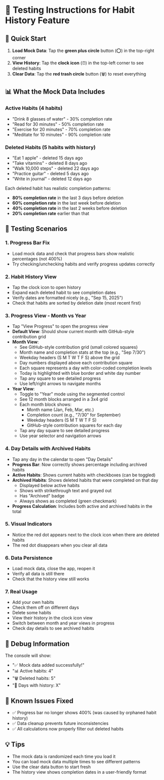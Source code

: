 # 🧪 Testing Instructions for Habit History Feature

## 🚀 Quick Start

1. **Load Mock Data**: Tap the **green plus circle** button (⭕) in the top-right corner
2. **View History**: Tap the **clock icon** (⏰) in the top-left corner to see deleted habits
3. **Clear Data**: Tap the **red trash circle** button (🗑️) to reset everything

## 📊 What the Mock Data Includes

### Active Habits (4 habits)
- "Drink 8 glasses of water" - 30% completion rate
- "Read for 30 minutes" - 50% completion rate  
- "Exercise for 20 minutes" - 70% completion rate
- "Meditate for 10 minutes" - 90% completion rate

### Deleted Habits (5 habits with history)
- "Eat 1 apple" - deleted 15 days ago
- "Take vitamins" - deleted 8 days ago
- "Walk 10,000 steps" - deleted 22 days ago
- "Practice guitar" - deleted 5 days ago
- "Write in journal" - deleted 12 days ago

Each deleted habit has realistic completion patterns:
- **80% completion rate** in the last 3 days before deletion
- **60% completion rate** in the last week before deletion
- **40% completion rate** in the last 2 weeks before deletion
- **20% completion rate** earlier than that

## 🎯 Testing Scenarios

### 1. **Progress Bar Fix**
- Load mock data and check that progress bars show realistic percentages (not 400%)
- Try checking/unchecking habits and verify progress updates correctly

### 2. **Habit History View**
- Tap the clock icon to open history
- Expand each deleted habit to see completion dates
- Verify dates are formatted nicely (e.g., "Sep 15, 2025")
- Check that habits are sorted by deletion date (most recent first)

### 3. **Progress View - Month vs Year**
- Tap "View Progress" to open the progress view
- **Default View**: Should show current month with GitHub-style contribution grid
- **Month View**: 
  - See GitHub-style contribution grid (small colored squares)
  - Month name and completion stats at the top (e.g., "Sep 7/30")
  - Weekday headers (S M T W T F S) above the grid
  - Day numbers displayed above each contribution square
  - Each square represents a day with color-coded completion levels
  - Today is highlighted with blue border and white day number
  - Tap any square to see detailed progress
  - Use left/right arrows to navigate months
- **Year View**: 
  - Toggle to "Year" mode using the segmented control
  - See 12 month blocks arranged in a 3x4 grid
  - Each month block shows:
    - Month name (Jan, Feb, Mar, etc.)
    - Completion count (e.g., "7/30" for September)
    - Weekday headers (S M T W T F S)
    - GitHub-style contribution squares for each day
  - Tap any day square to see detailed progress
  - Use year selector and navigation arrows

### 4. **Day Details with Archived Habits**
- Tap any day in the calendar to open "Day Details"
- **Progress Bar**: Now correctly shows percentage including archived habits
- **Active Habits**: Shows current habits with checkboxes (can be toggled)
- **Archived Habits**: Shows deleted habits that were completed on that day
  - Displayed below active habits
  - Shows with strikethrough text and grayed out
  - Has "Archived" badge
  - Always shows as completed (green checkmark)
- **Progress Calculation**: Includes both active and archived habits in the total

### 5. **Visual Indicators**
- Notice the red dot appears next to the clock icon when there are deleted habits
- The red dot disappears when you clear all data

### 6. **Data Persistence**
- Load mock data, close the app, reopen it
- Verify all data is still there
- Check that the history view still works

### 7. **Real Usage**
- Add your own habits
- Check them off on different days
- Delete some habits
- View their history in the clock icon view
- Switch between month and year views in progress
- Check day details to see archived habits

## 🔧 Debug Information

The console will show:
- "✅ Mock data added successfully!"
- "📊 Active habits: 4"
- "🗑️ Deleted habits: 5" 
- "📅 Days with history: X"

## 🐛 Known Issues Fixed

- ✅ Progress bar no longer shows 400% (was caused by orphaned habit history)
- ✅ Data cleanup prevents future inconsistencies
- ✅ All calculations now properly filter out deleted habits

## 💡 Tips

- The mock data is randomized each time you load it
- You can load mock data multiple times to see different patterns
- Use the clear data button to start fresh
- The history view shows completion dates in a user-friendly format
